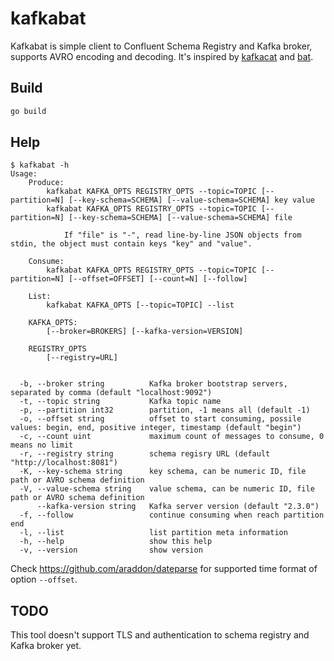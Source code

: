 # kafkabat

Kafkabat is simple client to Confluent Schema Registry and Kafka broker,
supports AVRO encoding and decoding. It's inspired by [kafkacat](https://github.com/edenhill/kafkacat)
and [bat](https://github.com/sharkdp/bat).

## Build

```bash
go build
```

## Help

```
$ kafkabat -h
Usage:
    Produce:
        kafkabat KAFKA_OPTS REGISTRY_OPTS --topic=TOPIC [--partition=N] [--key-schema=SCHEMA] [--value-schema=SCHEMA] key value
        kafkabat KAFKA_OPTS REGISTRY_OPTS --topic=TOPIC [--partition=N] [--key-schema=SCHEMA] [--value-schema=SCHEMA] file

            If "file" is "-", read line-by-line JSON objects from stdin, the object must contain keys "key" and "value".

    Consume:
        kafkabat KAFKA_OPTS REGISTRY_OPTS --topic=TOPIC [--partition=N] [--offset=OFFSET] [--count=N] [--follow]

    List:
        kafkabat KAFKA_OPTS [--topic=TOPIC] --list

    KAFKA_OPTS:
        [--broker=BROKERS] [--kafka-version=VERSION]

    REGISTRY_OPTS
        [--registry=URL]


  -b, --broker string          Kafka broker bootstrap servers, separated by comma (default "localhost:9092")
  -t, --topic string           Kafka topic name
  -p, --partition int32        partition, -1 means all (default -1)
  -o, --offset string          offset to start consuming, possile values: begin, end, positive integer, timestamp (default "begin")
  -c, --count uint             maximum count of messages to consume, 0 means no limit
  -r, --registry string        schema regisry URL (default "http://localhost:8081")
  -K, --key-schema string      key schema, can be numeric ID, file path or AVRO schema definition
  -V, --value-schema string    value schema, can be numeric ID, file path or AVRO schema definition
      --kafka-version string   Kafka server version (default "2.3.0")
  -f, --follow                 continue consuming when reach partition end
  -l, --list                   list partition meta information
  -h, --help                   show this help
  -v, --version                show version
```

Check https://github.com/araddon/dateparse for supported time format of
option `--offset`.

## TODO

This tool doesn't support TLS and authentication to schema registry and Kafka broker yet.

